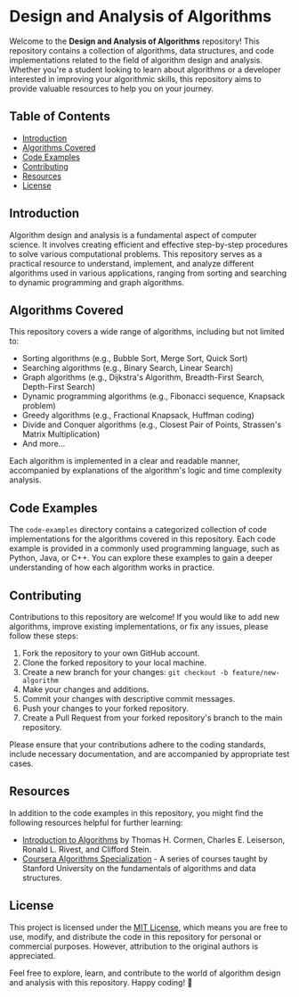 # Design and Analysis of Algorithms

Welcome to the **Design and Analysis of Algorithms** repository! This repository contains a collection of algorithms, data structures, and code implementations related to the field of algorithm design and analysis. Whether you're a student looking to learn about algorithms or a developer interested in improving your algorithmic skills, this repository aims to provide valuable resources to help you on your journey.

## Table of Contents

- [Introduction](#introduction)
- [Algorithms Covered](#algorithms-covered)
- [Code Examples](#code-examples)
- [Contributing](#contributing)
- [Resources](#resources)
- [License](#license)

## Introduction

Algorithm design and analysis is a fundamental aspect of computer science. It involves creating efficient and effective step-by-step procedures to solve various computational problems. This repository serves as a practical resource to understand, implement, and analyze different algorithms used in various applications, ranging from sorting and searching to dynamic programming and graph algorithms.

## Algorithms Covered

This repository covers a wide range of algorithms, including but not limited to:

- Sorting algorithms (e.g., Bubble Sort, Merge Sort, Quick Sort)
- Searching algorithms (e.g., Binary Search, Linear Search)
- Graph algorithms (e.g., Dijkstra's Algorithm, Breadth-First Search, Depth-First Search)
- Dynamic programming algorithms (e.g., Fibonacci sequence, Knapsack problem)
- Greedy algorithms (e.g., Fractional Knapsack, Huffman coding)
- Divide and Conquer algorithms (e.g., Closest Pair of Points, Strassen's Matrix Multiplication)
- And more...

Each algorithm is implemented in a clear and readable manner, accompanied by explanations of the algorithm's logic and time complexity analysis.

## Code Examples

The `code-examples` directory contains a categorized collection of code implementations for the algorithms covered in this repository. Each code example is provided in a commonly used programming language, such as Python, Java, or C++. You can explore these examples to gain a deeper understanding of how each algorithm works in practice.

## Contributing

Contributions to this repository are welcome! If you would like to add new algorithms, improve existing implementations, or fix any issues, please follow these steps:

1. Fork the repository to your own GitHub account.
2. Clone the forked repository to your local machine.
3. Create a new branch for your changes: `git checkout -b feature/new-algorithm`
4. Make your changes and additions.
5. Commit your changes with descriptive commit messages.
6. Push your changes to your forked repository.
7. Create a Pull Request from your forked repository's branch to the main repository.

Please ensure that your contributions adhere to the coding standards, include necessary documentation, and are accompanied by appropriate test cases.

## Resources

In addition to the code examples in this repository, you might find the following resources helpful for further learning:

- [Introduction to Algorithms](https://mitpress.mit.edu/books/introduction-algorithms) by Thomas H. Cormen, Charles E. Leiserson, Ronald L. Rivest, and Clifford Stein.
- [Coursera Algorithms Specialization](https://www.coursera.org/specializations/algorithms) - A series of courses taught by Stanford University on the fundamentals of algorithms and data structures.

## License

This project is licensed under the [MIT License](LICENSE), which means you are free to use, modify, and distribute the code in this repository for personal or commercial purposes. However, attribution to the original authors is appreciated.

Feel free to explore, learn, and contribute to the world of algorithm design and analysis with this repository. Happy coding! 🚀

